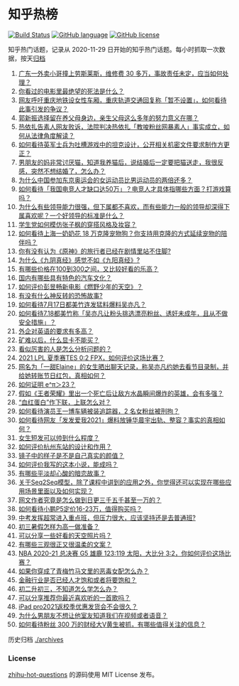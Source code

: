 # 知乎热榜
[![Build Status](https://github.com/ToWeLong/zhihu-hot-questions/workflows/CI/badge.svg)](https://github.com/ToWeLong/zhihu-hot-questions/actions)
[![GitHub language](https://img.shields.io/badge/language-golang-orange.svg)](https://golang.org/)
[![GitHub license](https://img.shields.io/github/license/ToWeLong/zhihu-hot-questions)](https://github.com/ToWeLong/zhihu-hot-questions/blob/main/LICENSE)

知乎热门话题，记录从 2020-11-29 日开始的知乎热门话题。每小时抓取一次数据，按天[归档](./archives)

<!-- BEGIN -->

1. [广东一外卖小哥撞上劳斯莱斯，维修费 30 多万，事故责任未定，应当如何处理？](https://www.zhihu.com/question/472919775)
1. [你看过的电影里最绝望的死法是什么？](https://www.zhihu.com/question/26685253)
1. [网友呼吁重庆地铁设女性车厢，重庆轨道交通回复称「暂不设置」，如何看待此事引发的争议？](https://www.zhihu.com/question/472981976)
1. [郭新振选择留在养父母身边，亲生父母这么多年的努力意义在哪？](https://www.zhihu.com/question/472138910)
1. [热依扎告素人网友败诉，法院判决热依扎「教唆粉丝网暴素人」事实成立，如何从法律角度解读？](https://www.zhihu.com/question/472937891)
1. [如何看待英军士兵为吐槽游戏中的坦克设计，公开相关机密文件要求制作方更正？](https://www.zhihu.com/question/472908883)
1. [男朋友的妈非常讨厌猫，知道我养猫后，说结婚后一定要把猫送走，我很反感，突然不想结婚了，怎么办？](https://www.zhihu.com/question/458232041)
1. [为什么中国参加东京奥运会的女运动员比男运动员的两倍还多？](https://www.zhihu.com/question/472194478)
1. [如何看待「我国电竞人才缺口达50万」？电竞人才具体指哪些方面？打游戏算吗？](https://www.zhihu.com/question/472710467)
1. [为什么有些领导能力很强，但下属都不喜欢，而有些能力一般的领导却深得下属喜欢呢？一个好领导的标准是什么？](https://www.zhihu.com/question/470459462)
1. [学生党如何模仿张子枫的穿搭风格及妆容？](https://www.zhihu.com/question/297388550)
1. [如何看待上海一奶奶花 18 万克隆宠物狗？你支持用克隆的方式延续宠物的陪伴吗？](https://www.zhihu.com/question/472995544)
1. [你有没有认为《原神》的旅行者已经在剧情里站不住脚?](https://www.zhihu.com/question/460224220)
1. [为什么《九阴真经》感觉不如《九阳真经》?](https://www.zhihu.com/question/387891182)
1. [有哪些价格在100到300之间，又比较好看的乐高？](https://www.zhihu.com/question/387101212)
1. [国内有哪些具有特色的汽车文化？](https://www.zhihu.com/question/472873839)
1. [如何评价彭昱畅新电影《燃野少年的天空》？](https://www.zhihu.com/question/472817294)
1. [有没有什么神反转的恐怖故事?](https://www.zhihu.com/question/357891855)
1. [如何看待7月17日都美竹连发猛料爆料吴亦凡？](https://www.zhihu.com/question/472743930)
1. [如何看待7.18都美竹称「吴亦凡让粉头挑选漂亮粉丝、诱奸未成年，且从不做安全措施」？](https://www.zhihu.com/question/472971551)
1. [外企对英语的要求有多高？](https://www.zhihu.com/question/302390043)
1. [矿难以后，什么显卡不能买？](https://www.zhihu.com/question/457188655)
1. [看似厉害的人是怎么分析问题的？](https://www.zhihu.com/question/304174916)
1. [2021 LPL 夏季赛TES 0:2 FPX，如何评价这场比赛？](https://www.zhihu.com/question/472842082)
1. [网名为「一甜Elaine」的女生晒出聊天记录，称吴亦凡约她去看节目录制，并给她转账节日红包，真相如何？](https://www.zhihu.com/question/472725599)
1. [如何证明 e^π＞23？](https://www.zhihu.com/question/465861734)
1. [假如《王者荣耀》里出一个死亡后让敌方水晶瞬间爆炸的英雄，会有多强？](https://www.zhihu.com/question/469036260)
1. [“血红蛋白”作下联，上联怎么对？](https://www.zhihu.com/question/471731418)
1. [如何看待演员王一博车辆被装追踪器，2 名女粉丝被刑拘？](https://www.zhihu.com/question/472808340)
1. [如何看待网友「发发爱我2021」爆料放锤华晨宇出轨、整容？事实的真相如何？](https://www.zhihu.com/question/472603288)
1. [女生短发可以帅到什么程度？](https://www.zhihu.com/question/46221254)
1. [如何评价杭州东站的设计和作用？](https://www.zhihu.com/question/21286488)
1. [镜子中的样子是不是自己真实的颜值？](https://www.zhihu.com/question/458577474)
1. [如何评价我写的这本小说，能成吗？](https://www.zhihu.com/question/472786466)
1. [有哪些平淡却心酸的暗恋故事？](https://www.zhihu.com/question/303487786)
1. [关于Seq2Seq模型，除了课程中讲到的应用之外，你觉得还可以实现在哪些应用场景里面以及如何实现？](https://www.zhihu.com/question/472325766)
1. [网文作者究竟是怎么做到日更三千五千甚至一万的？](https://www.zhihu.com/question/471269766)
1. [如何看待小鹏P5定价16-23万，值得购买吗？](https://www.zhihu.com/question/472732035)
1. [中考发挥超常进入重点班，但压力很大，应该坚持还是去普通班?](https://www.zhihu.com/question/470984502)
1. [初三暑假怎样为高一做准备？](https://www.zhihu.com/question/284199799)
1. [可以分享一些好看的天空照片吗？](https://www.zhihu.com/question/460714512)
1. [有哪些三观很正又很温柔的文案？](https://www.zhihu.com/question/458254625)
1. [NBA 2020-21 总决赛 G5 雄鹿 123:119 太阳，大比分 3:2，你如何评价这场比赛？](https://www.zhihu.com/question/472913434)
1. [如果你穿成了青梅竹马文里的恶毒女配怎么办？](https://www.zhihu.com/question/397987454)
1. [金融行业是否已经人才饱和或者将要饱和？](https://www.zhihu.com/question/267950320)
1. [初二升初三，不知道怎么学怎么办？](https://www.zhihu.com/question/471858579)
1. [可以分享推荐你最近喜欢听的一首歌吗？](https://www.zhihu.com/question/471940303)
1. [iPad pro2021返校季优惠发货会不会很久？](https://www.zhihu.com/question/468740569)
1. [为什么男朋友不想让他室友知道我们在视频或者语音？](https://www.zhihu.com/question/465047050)
1. [如何看待粉丝 300 万的财经大V黄生被抓，有哪些值得关注的信息？](https://www.zhihu.com/question/472548624)

<!-- END -->

历史归档 [./archives](./archives)


### License
[zhihu-hot-questions](https://github.com/towelong/zhihu-hot-questions) 的源码使用 MIT License 发布。